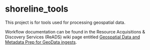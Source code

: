 # shoreline_tools

This project is for tools used for processing geospatial data.

Workflow documentation can be found in the Resource Acquisitions & Discovery Services (ReADS) wiki page entitled [Geospatial Data and Metadata Prep for GeoData ingests](https://wiki.library.ucsb.edu/display/READS/Geospatial+Data+and+Metadata+Prep+for+GeoData+Ingests).
